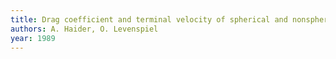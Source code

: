 ```yaml
---
title: Drag coefficient and terminal velocity of spherical and nonspherical particles
authors: A. Haider, O. Levenspiel
year: 1989
---
```


